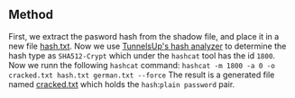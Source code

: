 ## Method

First, we extract the pasword hash from the shadow file, and place it in a new file [hash.txt](hash.txt).
Now we use [TunnelsUp's hash analyzer](https://www.tunnelsup.com/hash-analyzer/) to determine the hash type as `SHA512-Crypt` which under the `hashcat` tool has the id `1800`. Now we runn the following `hashcat` command:
```hashcat -m 1800 -a 0 -o cracked.txt hash.txt german.txt --force```
The result is a generated file named [cracked.txt](cracked.txt) which holds the `hash`:`plain password` pair.